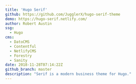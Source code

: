 ```yaml
---
title: 'Hugo Serif'
github: https://github.com/JugglerX/hugo-serif-theme
demo: https://hugo-serif.netlify.com/
author: Robert Austin
ssg:
  - Hugo
cms:
  - DatoCMS
  - Contentful
  - NetlifyCMS
  - Forestry
  - Sanity
date: 2018-11-28T07:14:22Z
github_branch: master
description: "Serif is a modern business theme for Hugo."
---
```


